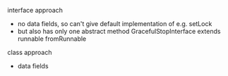 
interface approach
- no data fields, so can't give default implementation of e.g. setLock
- but also has only one abstract method
GracefulStopInterface extends runnable
fromRunnable

class approach
- data fields
